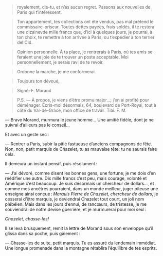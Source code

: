 > royalement, dis-tu, et n’as aucun regret. Passons aux nouvelles de
  Paris qui t’intéressent.

> Ton appartement, tes collections ont été vendus, pas mal prétend le
  commissaire-priseur. Toutes dettes payées, frais soldés, il te restera
  une dizainevde mille francs que, d’ici à quelques jours, je pourrai, à
  ton choix, te remettre à ton arrivée à Paris, ou t’expédier à ton
  terrier del Cid.

> Opinion personnelle. À ta place, je rentrerais à Paris, où tes amis se
  feraient une joie de te trouver un poste acceptable. Moi personnellement,
  je serais ravi de te revoir.

> Ordonne la marche, je me conformerai.

> Toujours ton dévoué,

> Signé: F. Morand

> P.S. — À propos, je viens d’étre promu major…; j’en ai profité pour
  déménager. Écris-moi désormais, 64, boulevard de Port-Royal, tout à côté
  du Val-de-Grâce, mon office de travail. Tibi. F. M.

— Brave Morand, murmura le jeune homme… Une amitié fidèle, dont je ne
suivrai d’ailleurs pas le conseil…

Et avec un geste sec :

— Rentrer a Paris, subir la pitié fastueuse d’anciens compagnons de fête.
Non, non, petit marquis de Chazelet, tu as mauvaise tête; tu ne saurais
faire cela.

Il demeura un instant pensif, puis résolument :

— J’ai dévoré, comme disent les bonnes gens, une fortune; je me dois
d’en réédifier une autre. Dix mille francs c’est peu, mais courage, volonté
et Amérique c’est beaucoup. Je suis désormais un chercheur de dollars…,
et comme mes ancêtres pourraient, dans un monde meilleur, juger piteuse
une enseigne ainsi conçue : _Marquis Pierre de Chazelet, chercheur de
dollars_, je cesserai d’être marquis, je deviendrai Chazelet tout court,
un joli nom plébéien. Mais dans les jours d’ennui, de rancœurs, de
tristesse, je me souviendrai de notre devise guerrière, et je murmurerai
pour moi seul :

_Chazelet, chasse-les!_

Il se leva brusquement, remit la lettre de Morand sous son enveloppe qu’il
glissa dans sa poche, puis gaiement :

— Chasse-les de suite, petit marquis. Tu es assuré du lendemain immédiat.
Une longue promenade dans la montagne rétablira l’équilibre de tes esprits.
